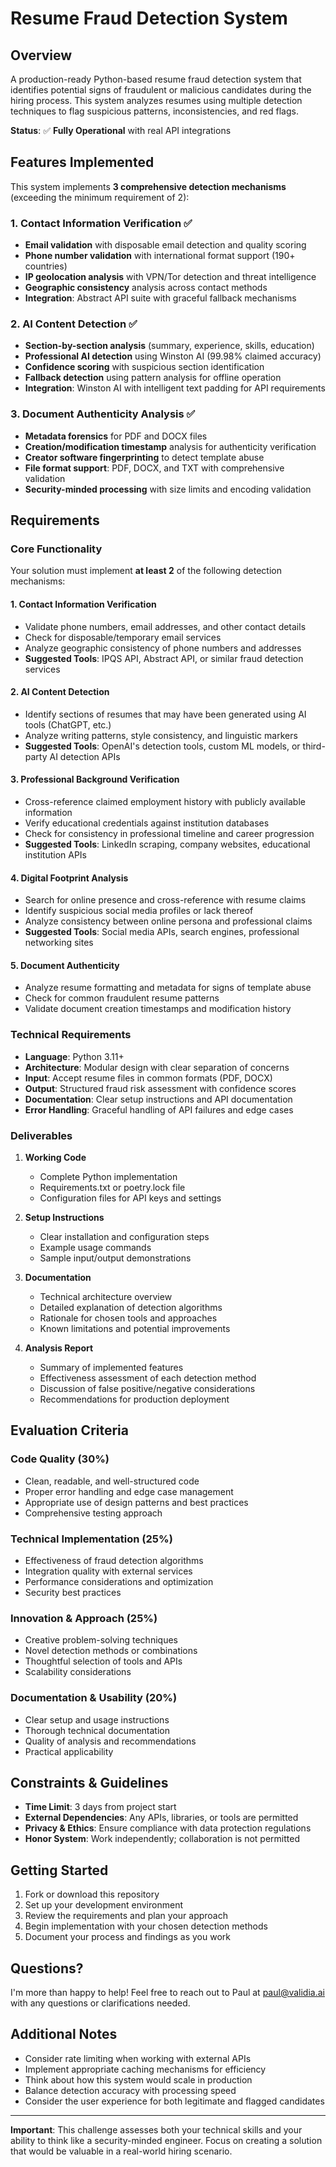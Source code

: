 # Resume Fraud Detection System

## Overview

A production-ready Python-based resume fraud detection system that identifies potential signs of fraudulent or malicious candidates during the hiring process. This system analyzes resumes using multiple detection techniques to flag suspicious patterns, inconsistencies, and red flags.

**Status**: ✅ **Fully Operational** with real API integrations

## Features Implemented

This system implements **3 comprehensive detection mechanisms** (exceeding the minimum requirement of 2):

### 1. Contact Information Verification ✅
- **Email validation** with disposable email detection and quality scoring
- **Phone number validation** with international format support (190+ countries)
- **IP geolocation analysis** with VPN/Tor detection and threat intelligence
- **Geographic consistency** analysis across contact methods
- **Integration**: Abstract API suite with graceful fallback mechanisms

### 2. AI Content Detection ✅
- **Section-by-section analysis** (summary, experience, skills, education)
- **Professional AI detection** using Winston AI (99.98% claimed accuracy)
- **Confidence scoring** with suspicious section identification
- **Fallback detection** using pattern analysis for offline operation
- **Integration**: Winston AI with intelligent text padding for API requirements

### 3. Document Authenticity Analysis ✅
- **Metadata forensics** for PDF and DOCX files
- **Creation/modification timestamp** analysis for authenticity verification
- **Creator software fingerprinting** to detect template abuse
- **File format support**: PDF, DOCX, and TXT with comprehensive validation
- **Security-minded processing** with size limits and encoding validation

## Requirements

### Core Functionality

Your solution must implement **at least 2** of the following detection mechanisms:

#### 1. Contact Information Verification
- Validate phone numbers, email addresses, and other contact details
- Check for disposable/temporary email services
- Analyze geographic consistency of phone numbers and addresses
- **Suggested Tools**: IPQS API, Abstract API, or similar fraud detection services

#### 2. AI Content Detection
- Identify sections of resumes that may have been generated using AI tools (ChatGPT, etc.)
- Analyze writing patterns, style consistency, and linguistic markers
- **Suggested Tools**: OpenAI's detection tools, custom ML models, or third-party AI detection APIs

#### 3. Professional Background Verification
- Cross-reference claimed employment history with publicly available information
- Verify educational credentials against institution databases
- Check for consistency in professional timeline and career progression
- **Suggested Tools**: LinkedIn scraping, company websites, educational institution APIs

#### 4. Digital Footprint Analysis
- Search for online presence and cross-reference with resume claims
- Identify suspicious social media profiles or lack thereof
- Analyze consistency between online persona and professional claims
- **Suggested Tools**: Social media APIs, search engines, professional networking sites

#### 5. Document Authenticity
- Analyze resume formatting and metadata for signs of template abuse
- Check for common fraudulent resume patterns
- Validate document creation timestamps and modification history

### Technical Requirements

- **Language**: Python 3.11+
- **Architecture**: Modular design with clear separation of concerns
- **Input**: Accept resume files in common formats (PDF, DOCX)
- **Output**: Structured fraud risk assessment with confidence scores
- **Documentation**: Clear setup instructions and API documentation
- **Error Handling**: Graceful handling of API failures and edge cases

### Deliverables

1. **Working Code**
   - Complete Python implementation
   - Requirements.txt or poetry.lock file
   - Configuration files for API keys and settings

2. **Setup Instructions**
   - Clear installation and configuration steps
   - Example usage commands
   - Sample input/output demonstrations

3. **Documentation**
   - Technical architecture overview
   - Detailed explanation of detection algorithms
   - Rationale for chosen tools and approaches
   - Known limitations and potential improvements

4. **Analysis Report**
   - Summary of implemented features
   - Effectiveness assessment of each detection method
   - Discussion of false positive/negative considerations
   - Recommendations for production deployment

## Evaluation Criteria

### Code Quality (30%)
- Clean, readable, and well-structured code
- Proper error handling and edge case management
- Appropriate use of design patterns and best practices
- Comprehensive testing approach

### Technical Implementation (25%)
- Effectiveness of fraud detection algorithms
- Integration quality with external services
- Performance considerations and optimization
- Security best practices

### Innovation & Approach (25%)
- Creative problem-solving techniques
- Novel detection methods or combinations
- Thoughtful selection of tools and APIs
- Scalability considerations

### Documentation & Usability (20%)
- Clear setup and usage instructions
- Thorough technical documentation
- Quality of analysis and recommendations
- Practical applicability

## Constraints & Guidelines

- **Time Limit**: 3 days from project start
- **External Dependencies**: Any APIs, libraries, or tools are permitted
- **Privacy & Ethics**: Ensure compliance with data protection regulations
- **Honor System**: Work independently; collaboration is not permitted


## Getting Started

1. Fork or download this repository
2. Set up your development environment
3. Review the requirements and plan your approach
4. Begin implementation with your chosen detection methods
5. Document your process and findings as you work

## Questions?

I'm more than happy to help! Feel free to reach out to Paul at paul@validia.ai with any questions or clarifications needed.

## Additional Notes

- Consider rate limiting when working with external APIs
- Implement appropriate caching mechanisms for efficiency
- Think about how this system would scale in production
- Balance detection accuracy with processing speed
- Consider the user experience for both legitimate and flagged candidates

---

**Important**: This challenge assesses both your technical skills and your ability to think like a security-minded engineer. Focus on creating a solution that would be valuable in a real-world hiring scenario.
